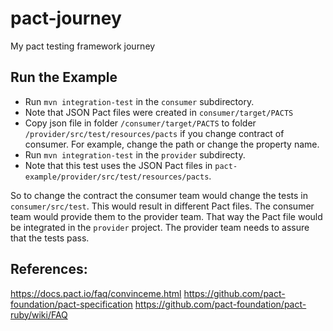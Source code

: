 # pact-journey
My pact testing framework journey

## Run the Example

* Run `mvn integration-test` in the `consumer` subdirectory.
* Note that JSON Pact files were created in `consumer/target/PACTS`
* Copy json file in folder `/consumer/target/PACTS` to folder `/provider/src/test/resources/pacts` if you change contract of consumer. For example, change the path or change the property name.
* Run `mvn integration-test` in the `provider` subdirecty.
* Note that this test uses the JSON Pact files in `pact-example/provider/src/test/resources/pacts`.

So to change the contract the consumer team would change the tests in `consumer/src/test`. This would result in different Pact files. The consumer team would provide them to the provider team. That way the Pact file would be integrated in the `provider` project. The provider team needs to assure that the tests pass.

## References:
https://docs.pact.io/faq/convinceme.html
https://github.com/pact-foundation/pact-specification
https://github.com/pact-foundation/pact-ruby/wiki/FAQ

